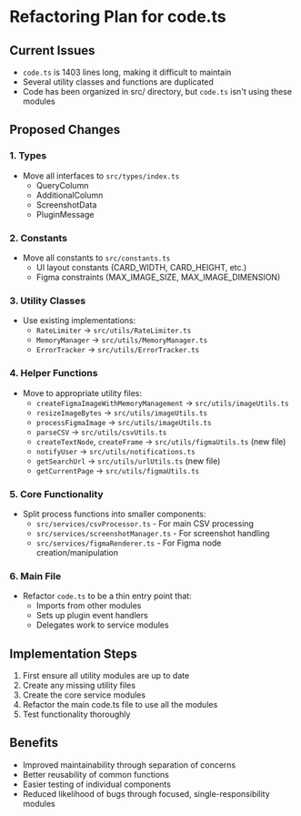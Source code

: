 # Refactoring Plan for code.ts

## Current Issues
- `code.ts` is 1403 lines long, making it difficult to maintain
- Several utility classes and functions are duplicated
- Code has been organized in src/ directory, but `code.ts` isn't using these modules

## Proposed Changes

### 1. Types
- Move all interfaces to `src/types/index.ts`
  - QueryColumn
  - AdditionalColumn
  - ScreenshotData
  - PluginMessage

### 2. Constants
- Move all constants to `src/constants.ts`
  - UI layout constants (CARD_WIDTH, CARD_HEIGHT, etc.)
  - Figma constraints (MAX_IMAGE_SIZE, MAX_IMAGE_DIMENSION)

### 3. Utility Classes
- Use existing implementations:
  - `RateLimiter` → `src/utils/RateLimiter.ts`
  - `MemoryManager` → `src/utils/MemoryManager.ts`
  - `ErrorTracker` → `src/utils/ErrorTracker.ts`

### 4. Helper Functions
- Move to appropriate utility files:
  - `createFigmaImageWithMemoryManagement` → `src/utils/imageUtils.ts`
  - `resizeImageBytes` → `src/utils/imageUtils.ts`
  - `processFigmaImage` → `src/utils/imageUtils.ts`
  - `parseCSV` → `src/utils/csvUtils.ts`
  - `createTextNode`, `createFrame` → `src/utils/figmaUtils.ts` (new file)
  - `notifyUser` → `src/utils/notifications.ts`
  - `getSearchUrl` → `src/utils/urlUtils.ts` (new file)
  - `getCurrentPage` → `src/utils/figmaUtils.ts`

### 5. Core Functionality
- Split process functions into smaller components:
  - `src/services/csvProcessor.ts` - For main CSV processing
  - `src/services/screenshotManager.ts` - For screenshot handling
  - `src/services/figmaRenderer.ts` - For Figma node creation/manipulation

### 6. Main File
- Refactor `code.ts` to be a thin entry point that:
  - Imports from other modules
  - Sets up plugin event handlers
  - Delegates work to service modules

## Implementation Steps
1. First ensure all utility modules are up to date
2. Create any missing utility files
3. Create the core service modules
4. Refactor the main code.ts file to use all the modules
5. Test functionality thoroughly

## Benefits
- Improved maintainability through separation of concerns
- Better reusability of common functions
- Easier testing of individual components
- Reduced likelihood of bugs through focused, single-responsibility modules 
